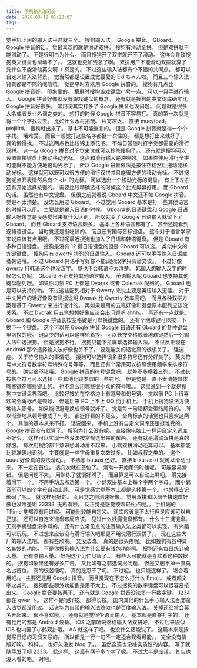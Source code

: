 ```yaml
---
title: 手机输入法闲谈
date: 2020-03-12 01:20:07
tags:
---
```


觉手机上用的输入法平时就三个。
搜狗输入法。
Google 拼音。
GBoard。
Google 拼音的话。
觉最喜欢的就是滑动双拼。
搜狗有滑动全拼。
但是双拼就不能滑动了。
不是很明白为什么。
而且搜狗开了双拼就开不了滑动。
这样会导致搜狗英文键盘也滑动不了。。
这就也更加残念了啊。
双拼用户不能滑动双拼就算了凭什么不能滑动英文啊（
真是的。
不过这些输入法都有个不错的共同点。
都可以自定义输入法背景。
觉当然都是设置成觉最愛的 Eki ちゃん啦。
而且三个输入法背景都是不同的呢嘻嘻。
觉是平时喜欢用 Google 拼音的。
搜狗有几点比 Google 拼音好。
印象里的。
横屏时搜狗游戏键盘小号一点。
可以一只手进行输入。
Google 拼音好像就没有游戏键盘的概念。
还有就是搜狗的中文词库确实比 Google 拼音好很多。
常用词其实打多了 Google 拼音也没问题。
问题就是很多人名或者专业名词之类的。
想打的时候 Google 拼音不容易打。
真的第一次就是得一个个字找过去。
比如什么木村拓哉。
片寄凉太。
直接 mucytozd。
pmjilltd。
搜狗就出来了。
基本不可能重复的。
但是 Google 拼音就是得一个个字找。
哦难受。
而且一般觉打这些名字都挺一次性的。
都是想打出来就好了。
真的懒得找。
不过这两点也比较锦上添花吧。
不如日常随时打字觉都需要的滑行双拼。
这一点 Google 拼音对于觉来说就可以秒杀搜狗了。。
还有就是搜狗可以设置直接键盘上拖动移动光标。
这点和滑行输入是冲突的。
如果你使用滑行全拼可能就不能方便地拖动光标了。
所以 Google 拼音做法是按住空格然后拖动能移动光标。
这样就可以既可以很方便的滑行双拼并且能很方便的移动光标。
不过搜狗呢点开表情然后有个 &lt;I&gt; 的光标。
可以选出一个移动光标的键盘。
有上下左右还有开始选择按键的。
需要比较精确选择的时候这个比点屏幕好用。
而 Gboard 的话。
虽然也有中文键盘。
但很之前就看说 Gboard 中文还不如 Google 拼音。
觉是不太清楚。
没怎么用过 Gboard。
不过觉用 Gboard 基本是打一些其他语言的时候可以用。
主要就是输入日语的时候。
Gboard 的日语键盘和 Google 日语输入好像觉是没感觉出来有什么区别。
所以就关了 Google 日语输入就留下了 Gboard。
而且 Gboard 支持语言颇多。
基本上各种语言都有了。
甚至还能看到逻辑语键盘。
当时觉还是挺吃鲸的。
而且还有国际音标键盘。
这个对于语言学家来说应该有点用哦。
不过呢最近搜狗也加入了日语和韩语键盘。
但是 Gboard 有多种日语键盘。
搜狗是没有 12 键日语键盘的但是 Gboard 可以选。
类似中文的九键键盘。
搜狗只有 qwerty 排列的日语输入。
Gboard 还可以手写输入日语或者韩语哦。
不过 Gboard 韩语手写好像不能识别汉字只有谚文诶。。
不过好像 qwerty 打韩语这个也没汉字。
觉也不会韩语不太清楚。
韩国人想输入汉字的时候怎么办呢。
Gboard 不止支持其他语言输入。
英语输入呢 Gboard 也支持其他键盘配列哦。
如果你习惯 PC 上都是 Dvorak 或者 Colemak 配列的。
Gboard 也是可以支持的哟。
不过这些配列相对于 Qwerty 来说主要是英语输入更佳。
对于中文用户的话好像没有证据说明 Dvorak 比 Qwerty 效率高吧。
而且各种双拼方案是基于 Qwerty 来进行设计的。
再如果是用的五笔好像和键盘原本配列应该没关系。
不过 Dvorak 用五笔想想好像应该会出问题吧 ahhh。。
再还有一点就是。
Gboard 和 Google 拼音长按空格键是可以换键盘的。
还有个地球键可以按一下换下一个键盘。
这个可以在 Google 拼音 Google 日语还有 Gboard 的各种键盘里切换的哦。
键盘少的话可以这样轮着换。
可以长按空格或者地球键然后一列输入法中选搜狗。
但是搜狗不行。
搜狗只能下拉屏幕选择输入法。
不过反正现在 Android 那个选择输入法好像也关不了。
要是能关的话觉真的很想关了。
强迫症。
关于符号输入的事情吧。
搜狗可以选择很多很多符号还有分好类了。
英文符号中文符号数学符号特殊符号等等。
而且还有个常用可以按照使用频率来排序符号的。
确实很不错哦。
Google 拼音的符号键盘吧。
就差不多横着三列。
不过长按某个符号可以选择一些其他比较类似的一些符号。
但是觉是一直不太清楚具体哪些键在哪些键上的。
也不怎么用哪些很小众的符号啦。。
这里说到一个就是搜狗中文键盘界面吧。
比较好按的在空格边上有逗号和句号键。
觉以前 PC 上很喜欢的全角标点是顿号、
但是后来 PC 上不上 QQ 而手机上。
手机上搜狗没法方便地输入顿号。
如果能把逗号换成顿号就好了。
觉是每一句话都会带结尾符的。
所以渐渐地从顿号便成了句号。
都挺好看的不是么。
全角标点的话觉也只喜欢这两个。
其他的基本从来不打。
话说回来。
手机上没有自定义词库还是挺难受的。
Google 拼音没有就算了。
搜狗为什么没有呢。
直接像电脑上一样用自定义词库不好么。
这样可以实现一些没法按常规选出来的东西。
还有就是滑动双拼是真的舒服。
每次用搜狗都下意识想滑动滑不起来。
小鹤双拼滑动还算可以。
基本都能比较准确地识别。
主要就是一些字母重复次数过多。
比如叔叔之类的。
这个 uuuu 好像真的没法滑动。。
不熟悉 buuuxi 还好。
直接 b->u->x->i 就可以滑动出来。
不一定在首位。
选几次就在首位了。
滑动一开始用的时候呢。
可能容易滑错。
但是问题不大。
用熟练了就很好滑了。
而且算是可以自动上屏吧。
滑完接着滑下一个。
不用手动去点选第一个。
小鹤双拼基本上每个字两个字母。
而小鹤音形可以四个字母自动上屏。
可是觉感觉觉基本上都是选择第一个。
也懒得去记形码了呢。。
就这样挺好的。
而且觉之前测速好像。
觉用双拼和以前全拼速度好像也没啥差距 23333.
无所谓啦。
反正觉是感觉按着轻松点呢。。
手机端的 TRime 觉都没有用过呢。
可能比较能自定义。
词库应该是不太行但是应该可以自己加。
还可以自定义键盘布局应该。
见过什么妖魔键盘都有。
什么十三键键盘。
无刻手机键盘没字母的。
还有什么常见点的注音输入法之类都可以实现。
有兴趣可以玩玩。
不过想来应该没有滑行输入吧那更不用说滑行双拼了。。
现在这些大厂的输入法吧。
都有些顽疾。
又没法改。
真的是很头疼呢。
比如搜狗有各种莫名其妙的功能。
不是你搜狗输入法为什么要有钱包功能啊。
搜狗还有每日统计输入量。
还有总输入量。
好吧这个见仁见智了。。
有些人可能就是喜欢看这种数据的。
搜狗印象里还有好多广告。
又比如有之前选词出问题。
但是又删不掉一直莫名占首位。
真的很苦恼呢。
真的是忍不了呢。
不过呢。
也只能这样了。
凑合着用吧。。
主要还是用 Google 拼音。
而且觉现在不怎么打什么 Emoji。
或者颜文字之类的。
搜狗那些额外功能倒是用不太上。
不过搜狗的数字键盘可以很容易按出来。
Google 拼音要按两下。
还有就是 Google 拼音没法多一行数字键。
1234 都在 qwer 下。
这样不是很好按。
都得长按。
国内其他的什么手心输入法百度输入法觉都没用过。
话说华为自带的输入法貌似也是百度输入法。
关掉还经常会莫名开起来。
很不喜欢哦。。
还有就是觉很少语音输入。
基本都是直接打字的。
还有觉用的都是 Android 设备。
iOS 之前听说落格输入法双拼好。
不过后来貌似 iOS 也内置了小鹤双拼哦。
AA 就这样了吧。
也没什么话能说了。
这篇本来是按觉写日记的习惯来写的。
所以都是一行一句不一定适合观看可能。。
完全没有排版好嘛。
科科。。
也好久没发 blog 了。。
虽然这篇也没啥实质性的内容。
写了就随手发了呗 2333。
就这样。
这篇有两千多个字了呢。
不过大半是废话。
其实也没人看的咯。
对吧。